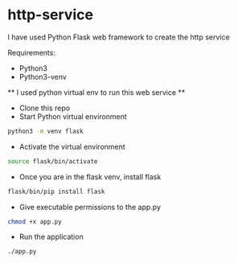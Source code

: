# http-service

I have used Python Flask web framework to create the http service

Requirements:

* Python3
* Python3-venv

** I used python virtual env to run this web service **

* Clone this repo
* Start Python virtual environment
``` bash
python3 -m venv flask
```
* Activate the virtual environment
``` bash
source flask/bin/activate
```
* Once you are in the flask venv, install flask 
``` bash
flask/bin/pip install flask
```
* Give executable permissions to the app.py
``` bash
chmod +x app.py
```
* Run the application
``` bash
./app.py 
```

